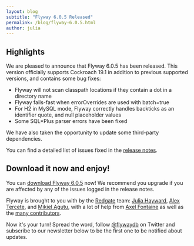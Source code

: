 ```yaml
---
layout: blog
subtitle: "Flyway 6.0.5 Released"
permalink: /blog/flyway-6.0.5.html
author: julia
---
```


## Highlights

We are pleased to announce that Flyway 6.0.5 has been released. This version officially supports Cockroach 19.1 in
addition to previous supported versions, and contains some bug fixes:

- Flyway will not scan classpath locations if they contain a dot in a directory name
- Flyway fails-fast when errorOverrides are used with batch=true
- For H2 in MySQL mode, Flyway correctly handles backticks as an identifier quote, and null placeholder values
- Some SQL*Plus parser errors have been fixed

We have also taken the opportunity to update some third-party dependencies.

You can find a detailed list of issues fixed in the [release notes](/documentation/releaseNotes#6.0.5).

## Download it now and enjoy!

You can [download Flyway 6.0.5](/download) now! We recommend you upgrade if you are affected by any of the issues
logged in the release notes.

Flyway is brought to you with <i class="fa fa-heart"></i> by the [Redgate](https://red-gate.com) team: 
[Julia Hayward](https://twitter.com/Julia_Hayward),
[Alex Tercete](https://twitter.com/alextercete), and [Mikiel Agutu](https://twitter.com/mikielagutu),
with a lot of help from [Axel Fontaine](https://twitter.com/axelfontaine)
as well as the [many contributors](/documentation/contribute/hallOfFame).

Now it's your turn! Spread the word, follow [@flywaydb](https://twitter.com/flywaydb) on Twitter and subscribe
to our newsletter below to be the first one to be notified about updates. 